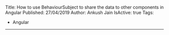 Title: How to use BehaviourSubject to share the data to other components in Angular
Published: 27/04/2019
Author: Ankush Jain
IsActive: true
Tags:
  - Angular
---
